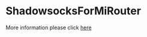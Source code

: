 # ShadowsocksForMiRouter

More information please click [here](https://dev.terry.pub/digital-life/shadowsocks-for-mirouter/)
